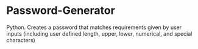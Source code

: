 # Password-Generator
Python. Creates a password that matches requirements given by user inputs (including user defined length, upper, lower, numerical, and special characters)
